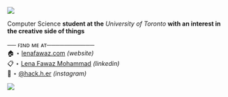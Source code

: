 <a href='https://www.linkpicture.com/view.php?img=LPic628c67a3d079a677399276'><img src='https://www.linkpicture.com/q/F9B4A4F7-7819-488E-80F3-1E7C6DB000BE_1_201_a.jpeg' type='image'></a>

Computer Science **student at the** *University of Toronto* **with an interest in the creative side of things**

── ꜰɪɴᴅ ᴍᴇ ᴀᴛ───────────  
🏠 ⋆ [lenafawaz.com](http://lenafawaz.com) *(website)*  
📋 ⋆ [Lena Fawaz Mohammad](https://www.linkedin.com/in/lena-fawaz-mohammad-62016310b/) *(linkedin)*  
📸 ⋆ [@hack.h.er](http://instagram.com/hack.h.er) *(instagram)*  
  
  

<a href='https://www.linkpicture.com/view.php?img=LPic628c70ee8769a1458222401'><img src='https://www.linkpicture.com/q/119CE380-9367-407C-9A46-807A2AB3469F_4_5005_c.jpeg' type='image'></a>
